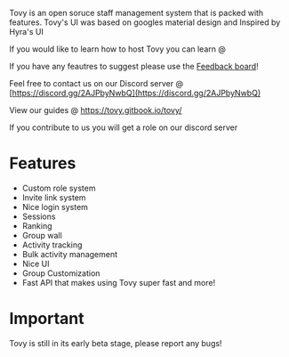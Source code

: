 
Tovy is an open soruce staff management system that is packed with features. Tovy's UI was based on googles material design and Inspired by Hyra's UI

If you would like to learn how to host Tovy you can learn @

If you have any feautres to suggest please use the [Feedback board](https://feedback.tovyblox.xyz)!

Feel free to contact us on our Discord server @ [https://discord.gg/2AJPbyNwbQ](https://discord.gg/2AJPbyNwbQ)

View our guides @ https://tovy.gitbook.io/tovy/

If you contribute to us you will get a role on our discord server

# Features
-   Custom role system
-   Invite link system
-   Nice login system 
-   Sessions
-   Ranking
-   Group wall
-   Activity tracking
-   Bulk activity management
-   Nice UI  
-   Group Customization 
-   Fast API that makes using Tovy super fast
and more!

# Important
Tovy is still in its early beta stage, please report any bugs!
